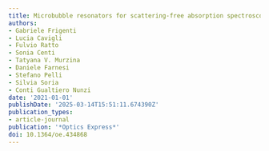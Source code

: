 ```yaml
---
title: Microbubble resonators for scattering-free absorption spectroscopy of nanoparticles
authors:
- Gabriele Frigenti
- Lucia Cavigli
- Fulvio Ratto
- Sonia Centi
- Tatyana V. Murzina
- Daniele Farnesi
- Stefano Pelli
- Silvia Soria
- Conti Gualtiero Nunzi
date: '2021-01-01'
publishDate: '2025-03-14T15:51:11.674390Z'
publication_types:
- article-journal
publication: '*Optics Express*'
doi: 10.1364/oe.434868
---
```


